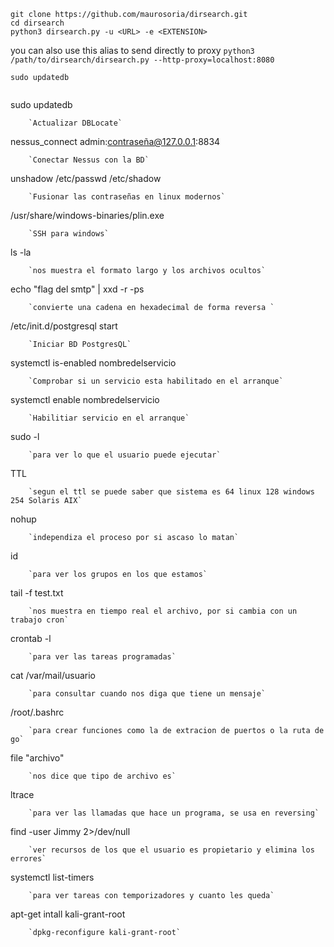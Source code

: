 ```
git clone https://github.com/maurosoria/dirsearch.git
cd dirsearch
python3 dirsearch.py -u <URL> -e <EXTENSION>
```

you can also use this alias to send directly to proxy
`python3 /path/to/dirsearch/dirsearch.py --http-proxy=localhost:8080`




``` 
sudo updatedb
``` 
```

```
sudo updatedb
```
	`Actualizar DBLocate`

```
nessus_connect admin:contraseña@127.0.0.1:8834
```
	`Conectar Nessus con la BD`

```
unshadow /etc/passwd /etc/shadow
```
	`Fusionar las contraseñas en linux modernos`

```
/usr/share/windows-binaries/plin.exe
```
	`SSH para windows`

```
ls -la
```
	`nos muestra el formato largo y los archivos ocultos`

```
echo "flag del smtp" | xxd -r -ps 
```
	`convierte una cadena en hexadecimal de forma reversa `

```
/etc/init.d/postgresql start 
```
	`Iniciar BD PostgresQL`

```
systemctl is-enabled nombredelservicio
```
	`Comprobar si un servicio esta habilitado en el arranque`

```
systemctl enable nombredelservicio
```
	`Habilitiar servicio en el arranque`

```
sudo -l
```
	`para ver lo que el usuario puede ejecutar`

```
TTL
```
	`segun el ttl se puede saber que sistema es 64 linux 128 windows 254 Solaris AIX`

```
nohup
```
	`independiza el proceso por si ascaso lo matan`

```
id
```
	`para ver los grupos en los que estamos`

```
tail -f test.txt
```
	`nos muestra en tiempo real el archivo, por si cambia con un trabajo cron`

```
crontab -l
```
	`para ver las tareas programadas`

```
cat /var/mail/usuario
```
	`para consultar cuando nos diga que tiene un mensaje`

```
/root/.bashrc
```
	`para crear funciones como la de extracion de puertos o la ruta de go`

```
file "archivo" 
```
	`nos dice que tipo de archivo es`

```
ltrace
```
	`para ver las llamadas que hace un programa, se usa en reversing`

```
find \-user Jimmy 2>/dev/null
```
	`ver recursos de los que el usuario es propietario y elimina los errores`

```
systemctl list-timers
```
	`para ver tareas con temporizadores y cuanto les queda`

```
apt-get intall kali-grant-root
```
	`dpkg-reconfigure kali-grant-root`

